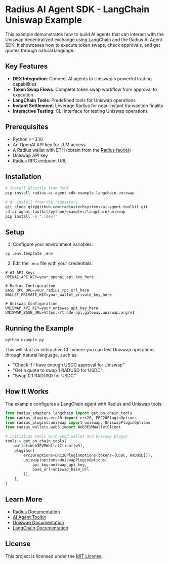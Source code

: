# Radius AI Agent SDK - LangChain Uniswap Example

This example demonstrates how to build AI agents that can interact with the Uniswap decentralized exchange using LangChain and the Radius AI Agent SDK. It showcases how to execute token swaps, check approvals, and get quotes through natural language.

## Key Features

- **DEX Integration**: Connect AI agents to Uniswap's powerful trading capabilities
- **Token Swap Flows**: Complete token swap workflow from approval to execution
- **LangChain Tools**: Predefined tools for Uniswap operations
- **Instant Settlement**: Leverage Radius for near-instant transaction finality
- **Interactive Testing**: CLI interface for testing Uniswap operations

## Prerequisites

- Python >=3.10
- An OpenAI API key for LLM access
- A Radius wallet with ETH (obtain from the [Radius faucet](https://testnet.tryradi.us/dashboard/faucet))
- Uniswap API key
- Radius RPC endpoint URL

## Installation

```bash
# Install directly from PyPI
pip install radius-ai-agent-sdk-example-langchain-uniswap

# Or install from the repository
git clone git@github.com:radiustechsystems/ai-agent-toolkit.git
cd ai-agent-toolkit/python/examples/langchain/uniswap
pip install -e ".[dev]"
```

## Setup

1. Configure your environment variables:

```bash
cp .env.template .env
```

2. Edit the `.env` file with your credentials:

```
# AI API Keys
OPENAI_API_KEY=your_openai_api_key_here

# Radius Configuration
BASE_RPC_URL=your_radius_rpc_url_here
WALLET_PRIVATE_KEY=your_wallet_private_key_here

# Uniswap Configuration
UNISWAP_API_KEY=your_uniswap_api_key_here
UNISWAP_BASE_URL=https://trade-api.gateway.uniswap.org/v1
```

## Running the Example

```bash
python example.py
```

This will start an interactive CLI where you can test Uniswap operations through natural language, such as:

- "Check if I have enough USDC approval for Uniswap"
- "Get a quote to swap 1 RADUSD for USDC"
- "Swap 0.1 RADUSD for USDC"

## How It Works

The example configures a LangChain agent with Radius and Uniswap tools:

```python
from radius_adapters.langchain import get_on_chain_tools
from radius_plugins.erc20 import erc20, ERC20PluginOptions
from radius_plugins.uniswap import uniswap, UniswapPluginOptions
from radius_wallets.web3 import Web3EVMWalletClient

# Initialize tools with web3 wallet and Uniswap plugin
tools = get_on_chain_tools(
    wallet=Web3EVMWalletClient(w3),
    plugins=[
        erc20(options=ERC20PluginOptions(tokens=[USDC, RADUSD])),
        uniswap(options=UniswapPluginOptions(
            api_key=uniswap_api_key,
            base_url=uniswap_base_url
        )),
    ],
)
```

## Learn More

- [Radius Documentation](https://docs.tryradi.us)
- [AI Agent Toolkit](https://github.com/radiustechsystems/ai-agent-toolkit)
- [Uniswap Documentation](https://docs.uniswap.org/)
- [LangChain Documentation](https://python.langchain.com/docs/get_started)

## License

This project is licensed under the [MIT License](https://github.com/radiustechsystems/ai-agent-toolkit/blob/main/LICENSE).